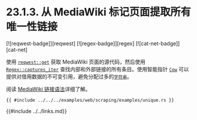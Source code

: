 # 23.1.3. 从 MediaWiki 标记页面提取所有唯一性链接

[![reqwest-badge]][reqwest] [![regex-badge]][regex] [![cat-net-badge]][cat-net]

使用 [`reqwest::get`] 获取 MediaWiki 页面的源代码，然后使用 [`Regex::captures_iter`] 查找内部和外部链接的所有条目。使用智能指针 [`Cow`] 可以提供对借用数据的不可变引用，避免分配过多的[`字符串`][`String`]。

阅读 [MediaWiki 链接语法][MediaWiki link syntax]详细了解。

```rust,edition2018,no_run
{{ #include ../../../examples/web/scraping/examples/unique.rs }}
```

[`Cow`]: https://doc.rust-lang.org/std/borrow/enum.Cow.html
[`reqwest::get`]: https://docs.rs/reqwest/*/reqwest/fn.get.html
[`Regex::captures_iter`]: https://docs.rs/regex/*/regex/struct.Regex.html#method.captures_iter
[`String`]: https://doc.rust-lang.org/std/string/struct.String.html
[MediaWiki link syntax]: https://www.mediawiki.org/wiki/Help:Links

{{#include ../../links.md}}
